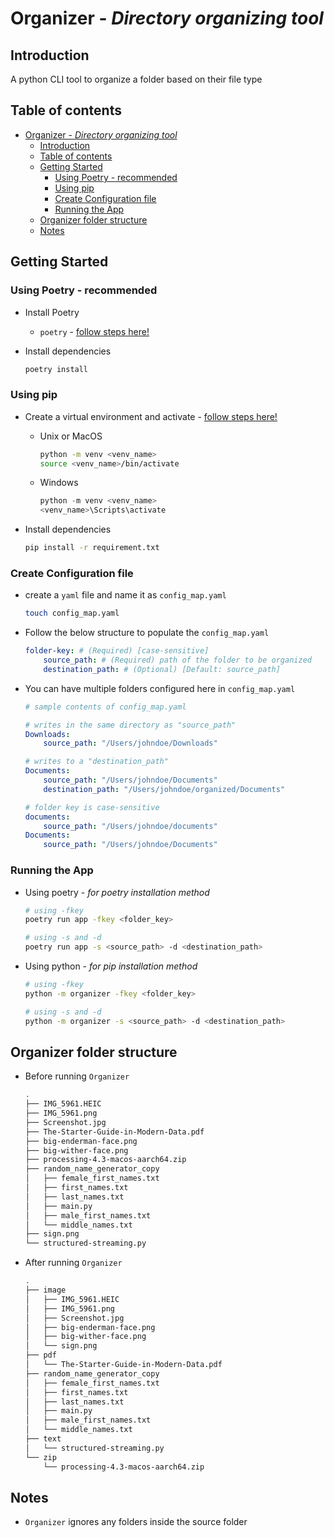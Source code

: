 # Organizer - *Directory organizing tool*

## Introduction

A python CLI tool to organize a folder based on their file type

## Table of contents

- [Organizer - *Directory organizing tool*](#organizer---directory-organizing-tool)
  - [Introduction](#introduction)
  - [Table of contents](#table-of-contents)
  - [Getting Started](#getting-started)
    - [Using Poetry - recommended](#using-poetry---recommended)
    - [Using pip](#using-pip)
    - [Create Configuration file](#create-configuration-file)
    - [Running the App](#running-the-app)
  - [Organizer folder structure](#organizer-folder-structure)
  - [Notes](#notes)

## Getting Started

### Using Poetry - recommended

- Install Poetry
  - `poetry` - [follow steps here!](https://python-poetry.org/docs/#installation)

- Install dependencies

    ```bash
    poetry install
    ```

### Using pip

- Create a virtual environment and activate - [follow steps here!](https://docs.python.org/3/tutorial/venv.html)
  - Unix or MacOS

    ```bash
    python -m venv <venv_name>
    source <venv_name>/bin/activate
    ```

  - Windows

    ```powershell
    python -m venv <venv_name>
    <venv_name>\Scripts\activate
    ```

- Install dependencies

    ```bash
    pip install -r requirement.txt
    ```

### Create Configuration file

- create a `yaml` file and name it as `config_map.yaml`

    ```bash
    touch config_map.yaml
    ```

- Follow the below structure to populate the `config_map.yaml`

    ```yaml
    folder-key: # (Required) [case-sensitive]
        source_path: # (Required) path of the folder to be organized
        destination_path: # (Optional) [Default: source_path]

- You can have multiple folders configured here in `config_map.yaml`

    ```yaml
    # sample contents of config_map.yaml
    
    # writes in the same directory as "source_path"
    Downloads:
        source_path: "/Users/johndoe/Downloads"

    # writes to a "destination_path"
    Documents:
        source_path: "/Users/johndoe/Documents"
        destination_path: "/Users/johndoe/organized/Documents"

    # folder key is case-sensitive
    documents:
        source_path: "/Users/johndoe/documents"
    Documents:
        source_path: "/Users/johndoe/Documents"
    ```

### Running the App

- Using poetry - *for poetry installation method*

    ```bash
    # using -fkey
    poetry run app -fkey <folder_key>
    ```

    ```bash
    # using -s and -d
    poetry run app -s <source_path> -d <destination_path>
    ```

- Using python - *for pip installation method*

    ```bash
    # using -fkey
    python -m organizer -fkey <folder_key>
    ```

    ```bash
    # using -s and -d
    python -m organizer -s <source_path> -d <destination_path>
    ```

## Organizer folder structure

- Before running `Organizer`

    ```bash
    .
    ├── IMG_5961.HEIC
    ├── IMG_5961.png
    ├── Screenshot.jpg
    ├── The-Starter-Guide-in-Modern-Data.pdf
    ├── big-enderman-face.png
    ├── big-wither-face.png
    ├── processing-4.3-macos-aarch64.zip
    ├── random_name_generator_copy
    │   ├── female_first_names.txt
    │   ├── first_names.txt
    │   ├── last_names.txt
    │   ├── main.py
    │   ├── male_first_names.txt
    │   └── middle_names.txt
    ├── sign.png
    └── structured-streaming.py
    ```

- After running `Organizer`

    ```bash
    .
    ├── image
    │   ├── IMG_5961.HEIC
    │   ├── IMG_5961.png
    │   ├── Screenshot.jpg
    │   ├── big-enderman-face.png
    │   ├── big-wither-face.png
    │   └── sign.png
    ├── pdf
    │   └── The-Starter-Guide-in-Modern-Data.pdf
    ├── random_name_generator_copy
    │   ├── female_first_names.txt
    │   ├── first_names.txt
    │   ├── last_names.txt
    │   ├── main.py
    │   ├── male_first_names.txt
    │   └── middle_names.txt
    ├── text
    │   └── structured-streaming.py
    └── zip
        └── processing-4.3-macos-aarch64.zip
    ```

## Notes

- `Organizer` ignores any folders inside the source folder
